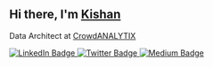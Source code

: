## Hi there, I'm [Kishan](https://kishanmmohan.dev)

Data Architect at [CrowdANALYTIX](https://github.com/crowdanalytix)
<div id="badges" align="left">
  <a href="https://www.linkedin.com/in/kishanmmohan">
    <img src="https://img.shields.io/badge/LinkedIn-0077B5?style=for-the-badge&logo=linkedin&logoColor=white" alt="LinkedIn Badge"/>
  </a>
  <a href="https://twitter.com/kishanmmohan">
    <img src="https://img.shields.io/badge/Twitter-1DA1F2?style=for-the-badge&logo=twitter&logoColor=white" alt="Twitter Badge"/>
  </a>
  <a href="https://medium.com/@kishanmmohan">
    <img src="https://img.shields.io/badge/Medium-12100E?style=for-the-badge&logo=medium&logoColor=white" alt="Medium Badge"/>
  </a>
</div>
